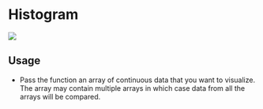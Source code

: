 # Histogram

![](https://i.imgur.com/R1SCKaP.png)

## Usage
- Pass the function an array of continuous data that you want to visualize. The array may contain multiple arrays in which case data from all the arrays will be compared.